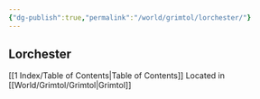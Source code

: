 ```yaml
---
{"dg-publish":true,"permalink":"/world/grimtol/lorchester/"}
---
```


## Lorchester

[[1 Index/Table of Contents\|Table of Contents]]
Located in [[World/Grimtol/Grimtol\|Grimtol]]
